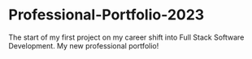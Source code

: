 # Professional-Portfolio-2023

The start of my first project on my career shift into Full Stack Software Development. My new professional portfolio! 
